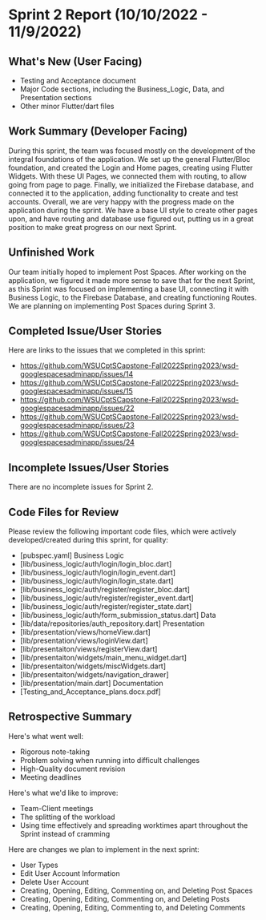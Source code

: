 # Sprint 2 Report (10/10/2022 - 11/9/2022)

## What's New (User Facing)
 * Testing and Acceptance document
 * Major Code sections, including the Business_Logic, Data, and Presentation sections
 * Other minor Flutter/dart files

## Work Summary (Developer Facing)
During this sprint, the team was focused mostly on the development of the integral foundations of the application. We set up the general Flutter/Bloc foundation, and created the Login and Home pages, creating using Flutter Widgets. With these UI Pages, we connected them with routing, to allow going from page to page. Finally, we initialized the Firebase database, and connected it to the application, adding functionality to create and test accounts. Overall, we are very happy with the progress made on the application during the sprint. We have a base UI style to create other pages upon, and have routing and database use figured out, putting us in a great position to make great progress on our next Sprint.

## Unfinished Work
Our team initially hoped to implement Post Spaces. After working on the application, we figured it made more sense to save that for the next Sprint, as this Sprint was focused on implementing a base UI, connecting it with Business Logic, to the Firebase Database, and creating functioning Routes. We are planning on implementing Post Spaces during Sprint 3.

## Completed Issue/User Stories
Here are links to the issues that we completed in this sprint:

 * https://github.com/WSUCptSCapstone-Fall2022Spring2023/wsd-googlespacesadminapp/issues/14
 * https://github.com/WSUCptSCapstone-Fall2022Spring2023/wsd-googlespacesadminapp/issues/15
 * https://github.com/WSUCptSCapstone-Fall2022Spring2023/wsd-googlespacesadminapp/issues/22
 * https://github.com/WSUCptSCapstone-Fall2022Spring2023/wsd-googlespacesadminapp/issues/23
 * https://github.com/WSUCptSCapstone-Fall2022Spring2023/wsd-googlespacesadminapp/issues/24

## Incomplete Issues/User Stories
There are no incomplete issues for Sprint 2.

## Code Files for Review
Please review the following important code files, which were actively developed/created during this sprint, for quality:
 * [pubspec.yaml]
Business Logic
 * [lib/business_logic/auth/login/login_bloc.dart]
 * [lib/business_logic/auth/login/login_event.dart]
 * [lib/business_logic/auth/login/login_state.dart]
 * [lib/business_logic/auth/register/register_bloc.dart]
 * [lib/business_logic/auth/register/register_event.dart]
 * [lib/business_logic/auth/register/register_state.dart]
 * [lib/business_logic/auth/form_submission_status.dart]
Data
 * [lib/data/repositories/auth_repository.dart]
Presentation
 * [lib/presentation/views/homeView.dart]
 * [lib/presentation/views/loginView.dart]
 * [lib/presentaiton/views/registerView.dart]
 * [lib/presentaiton/widgets/main_menu_widget.dart]
 * [lib/presentaiton/widgets/miscWidgets.dart]
 * [lib/presentaiton/widgets/navigation_drawer]
 * [lib/presentation/main.dart]
 Documentation
 * [Testing_and_Acceptance_plans.docx.pdf]

## Retrospective Summary
Here's what went well:
 * Rigorous note-taking
 * Problem solving when running into difficult challenges
 * High-Quality document revision
 * Meeting deadlines

Here's what we'd like to improve:
 * Team-Client meetings
 * The splitting of the workload
 * Using time effectively and spreading worktimes apart throughout the Sprint instead of cramming

Here are changes we plan to implement in the next sprint:
 * User Types
 * Edit User Account Information
 * Delete User Account
 * Creating, Opening, Editing, Commenting on, and Deleting Post Spaces
 * Creating, Opening, Editing, Commenting on, and Deleting Posts
 * Creating, Opening, Editing, Commenting to, and Deleting Comments